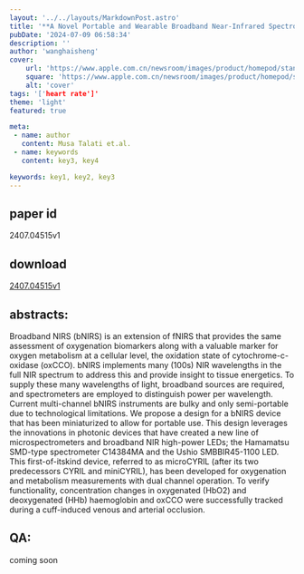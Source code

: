 ```yaml
---
layout: '../../layouts/MarkdownPost.astro'
title: '**A Novel Portable and Wearable Broadband Near-Infrared Spectroscopy Device for In-Vivo Oxygenation and Metabolism Measurements**'
pubDate: '2024-07-09 06:58:34'
description: ''
author: 'wanghaisheng'
cover:
    url: 'https://www.apple.com.cn/newsroom/images/product/homepod/standard/Apple-HomePod-hero-230118_big.jpg.large_2x.jpg'
    square: 'https://www.apple.com.cn/newsroom/images/product/homepod/standard/Apple-HomePod-hero-230118_big.jpg.large_2x.jpg'
    alt: 'cover'
tags: '['heart rate']' 
theme: 'light'
featured: true

meta:
 - name: author
   content: Musa Talati et.al.
 - name: keywords
   content: key3, key4

keywords: key1, key2, key3
---
```


## paper id
2407.04515v1
## download
[2407.04515v1](http://arxiv.org/abs/2407.04515v1)
## abstracts:
Broadband NIRS (bNIRS) is an extension of fNIRS that provides the same assessment of oxygenation biomarkers along with a valuable marker for oxygen metabolism at a cellular level, the oxidation state of cytochrome-c-oxidase (oxCCO). bNIRS implements many (100s) NIR wavelengths in the full NIR spectrum to address this and provide insight to tissue energetics. To supply these many wavelengths of light, broadband sources are required, and spectrometers are employed to distinguish power per wavelength. Current multi-channel bNIRS instruments are bulky and only semi-portable due to technological limitations. We propose a design for a bNIRS device that has been miniaturized to allow for portable use. This design leverages the innovations in photonic devices that have created a new line of microspectrometers and broadband NIR high-power LEDs; the Hamamatsu SMD-type spectrometer C14384MA and the Ushio SMBBIR45-1100 LED. This first-of-itskind device, referred to as microCYRIL (after its two predecessors CYRIL and miniCYRIL), has been developed for oxygenation and metabolism measurements with dual channel operation. To verify functionality, concentration changes in oxygenated (HbO2) and deoxygenated (HHb) haemoglobin and oxCCO were successfully tracked during a cuff-induced venous and arterial occlusion.
## QA:
coming soon
